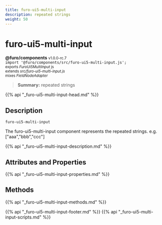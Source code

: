 ```yaml
---
title: furo-ui5-multi-input
description: repeated strings
weight: 50
---
```


# furo-ui5-multi-input
**@furo/components** <small>v1.0.0-rc.7</small>
<br>`import '@furo/components/src/furo-ui5-multi-input.js';`<small>
<br>exports *FuroUi5MultiInput* js
<br>extends *src/furo-ui5-multi-input.js*
<br> mixes *FieldNodeAdapter*</small>

> **Summary:** repeated strings

{{% api "_furo-ui5-multi-input-head.md" %}}

## Description

`furo-ui5-multi-input`

The furo-ui5-multi-input component represents the repeated strings. e.g. ["aaa","bbb","ccc"]

{{% api "_furo-ui5-multi-input-description.md" %}}


## Attributes and Properties
{{% api "_furo-ui5-multi-input-properties.md" %}}

























## Methods
{{% api "_furo-ui5-multi-input-methods.md" %}}



























{{% api "_furo-ui5-multi-input-footer.md" %}}
{{% api "_furo-ui5-multi-input-scripts.md" %}}
